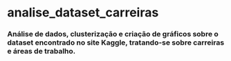 # analise_dataset_carreiras

### Análise de dados, clusterização e criação de gráficos sobre o dataset encontrado no site Kaggle, tratando-se sobre carreiras e áreas de trabalho.
